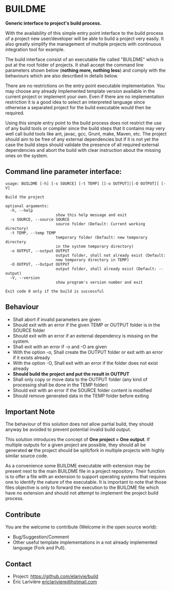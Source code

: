 BUILDME
===========

**Generic interface to project's build process.**

With the availability of this simple entry point interface to the build
process of a project new user/developer will be able to build a project
very easily.  It also greatly simplify the management of multiple
projects with continuous integration tool for example.

The build interface consist of an executable file called "BUILDME" which
is put at the root folder of projects.  It shall accept the command line
parameters shown below (**nothing more, nothing less**) and comply with
the behaviours which are also described in details below.

There are no restrictions on the entry point executable implementation.
You may choose any already implemented template version available in the
current project or implement your own.  Even if there are no
implementation restriction it is a good idea to select an interpreted
language since otherwise a separated project for the build executable
would then be required.

Using this simple entry point to the build process does not restrict the
use of any build tools or compiler since the build steps that it
contains may very well call build tools like ant, javac, gcc, Grunt,
make, Maven, etc.  The project should aim to be free of any external
dependencies but if it is not yet the case the build steps should
validate the presence of all required external dependencies and abort
the build with clear instruction about the missing ones on the system.

Command line parameter interface:
----

```
usage: BUILDME [-h] [-s SOURCE] [-t TEMP] [[-o OUTPUT]|[-O OUTPUT]] [-V]

Build the project

optional arguments:
  -h, --help
                      show this help message and exit
  -s SOURCE, --source SOURCE
                      source folder (Default: Current working directory)
  -t TEMP, --temp TEMP
                      temporary folder (Default: new temporary directory
                      in the system temporary directory)
  -o OUTPUT, --output OUTPUT
                      output folder, shall not already exist (Default:
                      new temporary directory in TEMP)
  -O OUTPUT, --Output OUTPUT
                      output folder, shall already exist (Default: --output)
  -V, --version
                      show program's version number and exit

Exit code 0 only if the build is successful
```

Behaviour
----

* Shall abort if invalid parameters are given
* Should exit with an error if the given TEMP or OUTPUT folder is in the SOURCE folder
* Should exit with an error if an external dependency is missing on the system.
* Shall exit with an error if -o and -O are given
* With the option -o, Shall create the OUTPUT folder or exit with an error if it exists already
* With the option -O, Shall exit with an error if the folder does not exist already
* **Should build the project and put the result in OUTPUT**
* Shall only copy or move data to the OUTPUT folder (any kind of processing shall be done in the TEMP folder)
* Should exit with an error if the SOURCE folder content is modified
* Should remove generated data in the TEMP folder before exiting

Important Note
----
The behaviour of this solution does not allow partial build, they should
anyway be avoided to prevent potential invalid build output.

This solution introduces the concept of **One project = One output**.
If multiple outputs for a given project are possible, they should all be
generated **or** the project should be split/fork in multiple projects
with highly similar source code.

As a convenience some BUILDME executable with extension may be present
next to the main BUILDME file in a project repository.  Their function
is to offer a file with an extension to support operating systems that
requires one to identify the nature of the executable.  It is important
to note that those files objective is only to forward the execution to
the BUILDME file which have no extension and should not attempt to
implement the project build process.

Contribute
----
You are the welcome to contribute (Welcome in the open source world):
* Bug/Suggestion/Comment
* Other useful template implementations in a not already implemented
language (Fork and Pull).

Contact
----
* Project: https://github.com/elarivie/build
* Éric Larivière <ericlariviere@hotmail.com>

